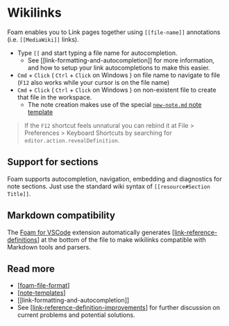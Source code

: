 # Wikilinks

Foam enables you to Link pages together using `[[file-name]]` annotations (i.e. `[[MediaWiki]]` links).

- Type `[[` and start typing a file name for autocompletion.
  - See [[link-formatting-and-autocompletion]] for more information, and how to setup your link autocompletions to make this easier.
- `Cmd` + `Click` ( `Ctrl` + `Click` on Windows ) on file name to navigate to file (`F12` also works while your cursor is on the file name)
- `Cmd` + `Click` ( `Ctrl` + `Click` on Windows ) on non-existent file to create that file in the workspace.
  - The note creation makes use of the special [`new-note.md` note template](../features/note-templates.md)

> If the `F12` shortcut feels unnatural you can rebind it at File > Preferences > Keyboard Shortcuts by searching for `editor.action.revealDefinition`.

## Support for sections

Foam supports autocompletion, navigation, embedding and diagnostics for note sections. Just use the standard wiki syntax of `[[resource#Section Title]]`.

## Markdown compatibility

The [Foam for VSCode](https://marketplace.visualstudio.com/items?itemName=foam.foam-vscode) extension automatically generates [[link-reference-definitions]] at the bottom of the file to make wikilinks compatible with Markdown tools and parsers.

## Read more

- [[foam-file-format]]
- [[note-templates]]
- [[link-formatting-and-autocompletion]]
- See [[link-reference-definition-improvements]] for further discussion on current problems and potential solutions.

[//begin]: # "Autogenerated link references for markdown compatibility"
[link-reference-definitions]: features/link-reference-definitions.md "Link Reference Definitions"
[foam-file-format]: dev/foam-file-format.md "Foam File Format"
[note-templates]: features/note-templates.md "Note Templates"
[link-reference-definition-improvements]: dev/link-reference-definition-improvements.md "Link Reference Definition Improvements"
[//end]: # "Autogenerated link references"
